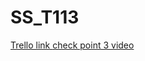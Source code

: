 # SS_T113
[ Trello link ](https://trello.com/b/92tEI2y2/space)
[ check point 3 video](https://drive.google.com/file/d/1N1NzQUI1_B__6cc9nlKbDcWk387Ps6sa/view?usp=sharing)
